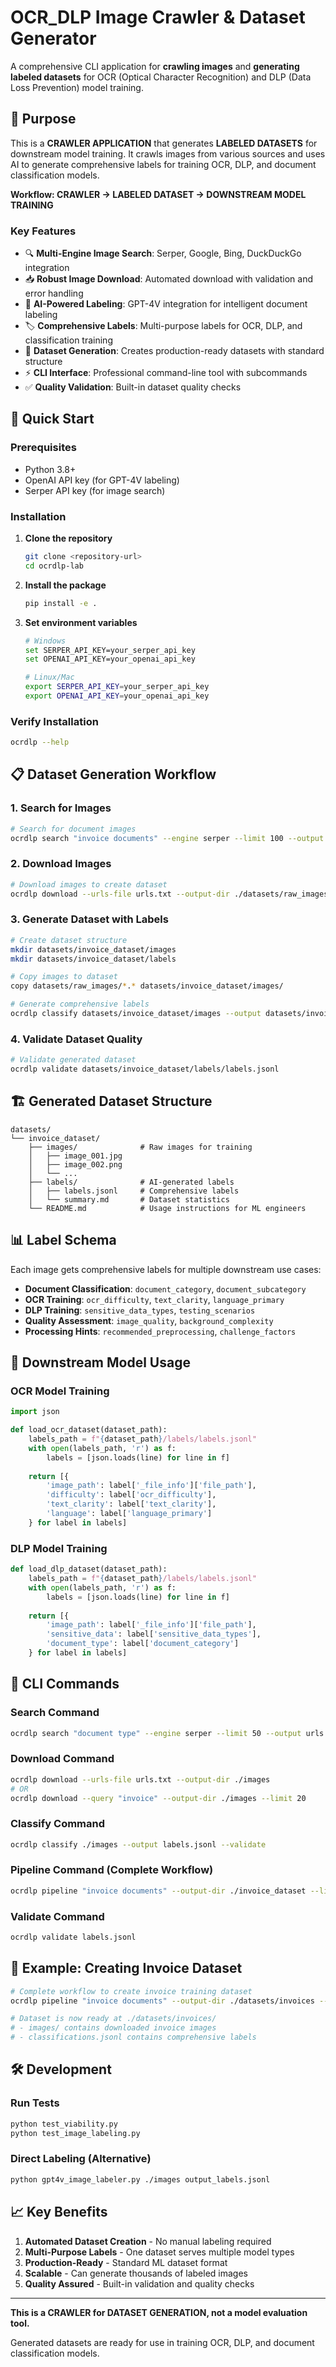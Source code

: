 # OCR_DLP Image Crawler & Dataset Generator

A comprehensive CLI application for **crawling images** and **generating labeled datasets** for OCR (Optical Character Recognition) and DLP (Data Loss Prevention) model training.

## 🎯 Purpose

This is a **CRAWLER APPLICATION** that generates **LABELED DATASETS** for downstream model training. It crawls images from various sources and uses AI to generate comprehensive labels for training OCR, DLP, and document classification models.

**Workflow: CRAWLER → LABELED DATASET → DOWNSTREAM MODEL TRAINING**

### Key Features

- 🔍 **Multi-Engine Image Search**: Serper, Google, Bing, DuckDuckGo integration
- 📥 **Robust Image Download**: Automated download with validation and error handling
- 🤖 **AI-Powered Labeling**: GPT-4V integration for intelligent document labeling
- 🏷️ **Comprehensive Labels**: Multi-purpose labels for OCR, DLP, and classification training
- 📁 **Dataset Generation**: Creates production-ready datasets with standard structure
- ⚡ **CLI Interface**: Professional command-line tool with subcommands
- ✅ **Quality Validation**: Built-in dataset quality checks

## 🚀 Quick Start

### Prerequisites

- Python 3.8+
- OpenAI API key (for GPT-4V labeling)
- Serper API key (for image search)

### Installation

1. **Clone the repository**
   ```bash
   git clone <repository-url>
   cd ocrdlp-lab
   ```

2. **Install the package**
   ```bash
   pip install -e .
   ```

3. **Set environment variables**
   ```bash
   # Windows
   set SERPER_API_KEY=your_serper_api_key
   set OPENAI_API_KEY=your_openai_api_key
   
   # Linux/Mac
   export SERPER_API_KEY=your_serper_api_key
   export OPENAI_API_KEY=your_openai_api_key
   ```

### Verify Installation

```bash
ocrdlp --help
```

## 📋 Dataset Generation Workflow

### 1. Search for Images

```bash
# Search for document images
ocrdlp search "invoice documents" --engine serper --limit 100 --output urls.txt
```

### 2. Download Images

```bash
# Download images to create dataset
ocrdlp download --urls-file urls.txt --output-dir ./datasets/raw_images
```

### 3. Generate Dataset with Labels

```bash
# Create dataset structure
mkdir datasets/invoice_dataset/images
mkdir datasets/invoice_dataset/labels

# Copy images to dataset
copy datasets/raw_images/*.* datasets/invoice_dataset/images/

# Generate comprehensive labels
ocrdlp classify datasets/invoice_dataset/images --output datasets/invoice_dataset/labels/labels.jsonl
```

### 4. Validate Dataset Quality

```bash
# Validate generated dataset
ocrdlp validate datasets/invoice_dataset/labels/labels.jsonl
```

## 🏗️ Generated Dataset Structure

```
datasets/
└── invoice_dataset/
    ├── images/              # Raw images for training
    │   ├── image_001.jpg
    │   ├── image_002.png
    │   └── ...
    ├── labels/              # AI-generated labels
    │   ├── labels.jsonl     # Comprehensive labels
    │   └── summary.md       # Dataset statistics
    └── README.md            # Usage instructions for ML engineers
```

## 📊 Label Schema

Each image gets comprehensive labels for multiple downstream use cases:

- **Document Classification**: `document_category`, `document_subcategory`
- **OCR Training**: `ocr_difficulty`, `text_clarity`, `language_primary`
- **DLP Training**: `sensitive_data_types`, `testing_scenarios`
- **Quality Assessment**: `image_quality`, `background_complexity`
- **Processing Hints**: `recommended_preprocessing`, `challenge_factors`

## 🎯 Downstream Model Usage

### OCR Model Training
```python
import json

def load_ocr_dataset(dataset_path):
    labels_path = f"{dataset_path}/labels/labels.jsonl"
    with open(labels_path, 'r') as f:
        labels = [json.loads(line) for line in f]
    
    return [{
        'image_path': label['_file_info']['file_path'],
        'difficulty': label['ocr_difficulty'],
        'text_clarity': label['text_clarity'],
        'language': label['language_primary']
    } for label in labels]
```

### DLP Model Training
```python
def load_dlp_dataset(dataset_path):
    labels_path = f"{dataset_path}/labels/labels.jsonl"
    with open(labels_path, 'r') as f:
        labels = [json.loads(line) for line in f]
    
    return [{
        'image_path': label['_file_info']['file_path'],
        'sensitive_data': label['sensitive_data_types'],
        'document_type': label['document_category']
    } for label in labels]
```

## 🔧 CLI Commands

### Search Command
```bash
ocrdlp search "document type" --engine serper --limit 50 --output urls.txt
```

### Download Command
```bash
ocrdlp download --urls-file urls.txt --output-dir ./images
# OR
ocrdlp download --query "invoice" --output-dir ./images --limit 20
```

### Classify Command
```bash
ocrdlp classify ./images --output labels.jsonl --validate
```

### Pipeline Command (Complete Workflow)
```bash
ocrdlp pipeline "invoice documents" --output-dir ./invoice_dataset --limit 50
```

### Validate Command
```bash
ocrdlp validate labels.jsonl
```

## 🎉 Example: Creating Invoice Dataset

```bash
# Complete workflow to create invoice training dataset
ocrdlp pipeline "invoice documents" --output-dir ./datasets/invoices --limit 100

# Dataset is now ready at ./datasets/invoices/
# - images/ contains downloaded invoice images
# - classifications.jsonl contains comprehensive labels
```

## 🛠️ Development

### Run Tests
```bash
python test_viability.py
python test_image_labeling.py
```

### Direct Labeling (Alternative)
```bash
python gpt4v_image_labeler.py ./images output_labels.jsonl
```

## 📈 Key Benefits

1. **Automated Dataset Creation** - No manual labeling required
2. **Multi-Purpose Labels** - One dataset serves multiple model types  
3. **Production-Ready** - Standard ML dataset format
4. **Scalable** - Can generate thousands of labeled images
5. **Quality Assured** - Built-in validation and quality checks

---

**This is a CRAWLER for DATASET GENERATION, not a model evaluation tool.**

Generated datasets are ready for use in training OCR, DLP, and document classification models. 